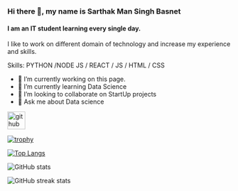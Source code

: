 

### Hi there 👋, my name is Sarthak Man Singh Basnet
#### I am an IT student learning every single day.
I like to work on different domain of technology and increase my experience and skills. 

Skills: PYTHON /NODE JS / REACT / JS / HTML / CSS

- 🔭 I’m currently working on this page. 
- 🌱 I’m currently learning Data Science 
- 👯 I’m looking to collaborate on StartUp projects 
- 💬 Ask me about Data science 


[<img src='https://cdn.jsdelivr.net/npm/simple-icons@3.0.1/icons/github.svg' alt='github' height='40'>](https://github.com/sarthak2057)  


[![trophy](https://github-profile-trophy.vercel.app/?username=sarthak2057)](https://github.com/ryo-ma/github-profile-trophy)

[![Top Langs](https://github-readme-stats.vercel.app/api/top-langs/?username=sarthak2057)](https://github.com/anuraghazra/github-readme-stats)

![GitHub stats](https://github-readme-stats.vercel.app/api?username=sarthak2057&show_icons=true&count_private=true)  

 

![GitHub streak stats](https://github-readme-streak-stats.herokuapp.com/?user=sarthak2057)  

